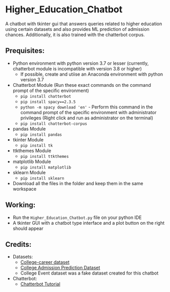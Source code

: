 # Higher_Education_Chatbot
A chatbot with tkinter gui that answers queries related to higher education using certain datasets and also provides ML prediction of admission chances. Additionally, it is also trained with the chatterbot corpus.

## Prequisites:
- Python environment with python version 3.7 or lesser (currently, chatterbot module is incompatible with version 3.8 or higher)
  - If possible, create and utiise an Anaconda environment with python version 3.7
- Chatterbot Module (Run these exact commands on the command prompt of the specific environment)
  - `pip install chatterbot`
  - `pip install spacy==2.3.5`
  - `python -m spacy download 'en'` - Perform this command in the command prompt of the specific environment with administrator privileges (Right click and run as administrator on the terminal)
  - `pip install chatterbot-corpus`
- pandas Module
  - `pip install pandas`
- tkinter Module
  - `pip install tk`
- ttkthemes Module
  - `pip install ttkthemes`
- matplotlib Module
  - `pip install matplotlib`
- sklearn Module
  - `pip install sklearn`
- Download all the files in the folder and keep them in the same workspace

## Working:
- Run the `Higher_Education_Chatbot.py` file on your python IDE
- A tkinter GUI with a chatbot type interface and a plot button on the right should appear

## Credits:
- Datasets:
  - [College-career dataset](https://www.kaggle.com/wsj/college-salaries)
  - [College Admission Prediction Dataset](https://www.kaggle.com/mohansacharya/graduate-admissions)
  - College Event dataset was a fake dataset created for this chatbot
- Chatterbot:
  - [Chatterbot Tutorial](https://chatterbot.readthedocs.io/en/stable/tutorial.html)
